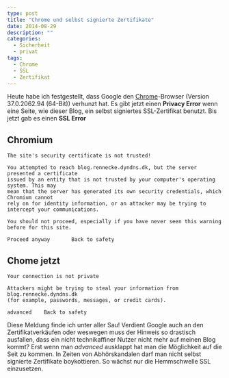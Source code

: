 ```yaml
---
type: post
title: "Chrome und selbst signierte Zertifikate"
date: 2014-08-29
description: ""
categories: 
  - Sicherheit
  - privat
tags:
  - Chrome
  - SSL
  - Zertifikat
---
```



Heute habe ich festgestellt, dass Google den [Chrome]-Browser (Version 37.0.2062.94 (64-Bit)) 
verhunzt hat. Es gibt jetzt einen **Privacy Error** wenn eine Seite, wie dieser Blog, 
ein selbst signiertes SSL-Zertifikat benutzt. Bis jetzt gab es einen **SSL Error**


## Chromium ##

    The site's security certificate is not trusted!
    
    You attempted to reach blog.rennecke.dyndns.dk, but the server presented a certificate
    issued by an entity that is not trusted by your computer's operating system. This may 
    mean that the server has generated its own security credentials, which Chromium cannot 
    rely on for identity information, or an attacker may be trying to intercept your communications.
    
    You should not proceed, especially if you have never seen this warning before for this site.
    
    Proceed anyway       Back to safety



## Chome jetzt ##

    Your connection is not private
    
    Attackers might be trying to steal your information from blog.rennecke.dyndns.dk 
    (for example, passwords, messages, or credit cards).

    advanced    Back to safety


Diese Meldung finde ich unter aller Sau! Verdient Google auch an den Zertifikatverkäufen oder weswegen
muss der Hinweis so drastisch ausfallen, dass ein nicht technikaffiner Nutzer nicht mehr auf meinen
Blog kommt? Erst wenn man *advanced* ausklappt hat man die Möglichkeit auf die Seit zu kommen. In
Zeiten von Abhörskandalen darf man nicht selbst signierte Zertifikate boykottieren. So wächst nur
die Hemmschwelle SSL einzusetzen.




[Chrome]: http://www.google.de/intl/de/chrome/browser/
